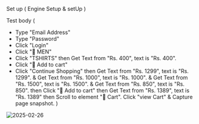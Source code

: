 Set up ( Engine Setup & setUp  )

Test body ( 
- Type "Email Address"
- Type "Password"
- Click "Login"
- Click " MEN"
- Click "TSHIRTS"
then Get Text from "Rs. 400", text is "Rs. 400".
- Click " Add to cart"
- Click "Continue Shopping" 
then Get Text from "Rs. 1299", text is "Rs. 1299".
& Get Text from "Rs. 1000", text is "Rs. 1000".
& Get Text from "Rs. 1500", text is "Rs. 1500".
& Get Text from "Rs. 850", text is "Rs. 850".
then Click " Add to cart" 
then Get Text from "Rs. 1389", text is "Rs. 1389"
then Scroll to element " Cart".
Click "view Cart" 
& Capture page snapshot. 
)

![2025-02-26](https://github.com/user-attachments/assets/efa0f274-2a1b-42d1-b801-636fb03552ac)
